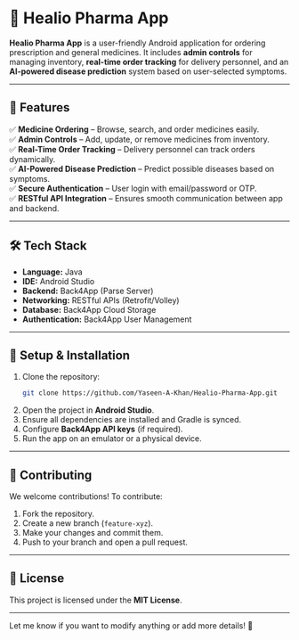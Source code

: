 
# 📱 Healio Pharma App  

**Healio Pharma App** is a user-friendly Android application for ordering prescription and general medicines. It includes **admin controls** for managing inventory, **real-time order tracking** for delivery personnel, and an **AI-powered disease prediction** system based on user-selected symptoms.  

---

## 🚀 Features  
✅ **Medicine Ordering** – Browse, search, and order medicines easily.  
✅ **Admin Controls** – Add, update, or remove medicines from inventory.  
✅ **Real-Time Order Tracking** – Delivery personnel can track orders dynamically.  
✅ **AI-Powered Disease Prediction** – Predict possible diseases based on symptoms.  
✅ **Secure Authentication** – User login with email/password or OTP.  
✅ **RESTful API Integration** – Ensures smooth communication between app and backend.  

---

## 🛠️ Tech Stack  
- **Language:** Java  
- **IDE:** Android Studio  
- **Backend:** Back4App (Parse Server)  
- **Networking:** RESTful APIs (Retrofit/Volley)  
- **Database:** Back4App Cloud Storage  
- **Authentication:** Back4App User Management  

---

## 🔧 Setup & Installation  
1. Clone the repository:  
   ```sh
   git clone https://github.com/Yaseen-A-Khan/Healio-Pharma-App.git
   ```
2. Open the project in **Android Studio**.  
3. Ensure all dependencies are installed and Gradle is synced.  
4. Configure **Back4App API keys** (if required).  
5. Run the app on an emulator or a physical device.  

---

## 🤝 Contributing  
We welcome contributions! To contribute:  
1. Fork the repository.  
2. Create a new branch (`feature-xyz`).  
3. Make your changes and commit them.  
4. Push to your branch and open a pull request.  

---

## 📜 License  
This project is licensed under the **MIT License**.  

---

Let me know if you want to modify anything or add more details! 🚀
